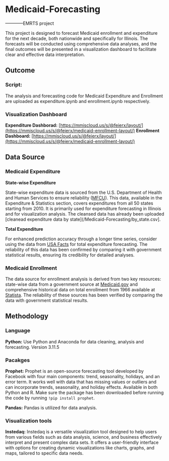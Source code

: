 # Medicaid-Forecasting
————EMRTS project

This project is designed to forecast Medicaid enrollment and expenditure for the next decade, both nationwide and specifically for Illinois. The forecasts will be conducted using comprehensive data analyses, and the final outcomes will be presented in a visualization dashboard to facilitate clear and effective data interpretation.

## Outcome
### Script:
The analysis and forecasting code for Medicaid Expenditure and Enrollment are uploaded as expenditure.ipynb and enrollment.ipynb respectively.

### Visualization Dashboard
**Expenditure Dashborad:** [https://mmiscloud.us/s/@feierx/layout/](https://mmiscloud.us/s/@feierx/medicaid-enrollment-layout/)
**Enrollment Dashboard:** [https://mmiscloud.us/s/@feierx/layout/](https://mmiscloud.us/s/@feierx/medicaid-enrollment-layout/)

## Data Source
### Medicaid Expenditure
**State-wise Expenditure**

State-wise expenditure data is sourced from the U.S. Department of Health and Human Services to ensure reliability ([MFCU](https://oig.hhs.gov/fraud/medicaid-fraud-control-units-mfcu/)). This data, available in the Expenditure & Statistics section, covers expenditures from all 50 states starting from 2010. It is primarily used for expenditure forecasting in Illinois and for visualization analysis. The cleansed data has already been uploaded [cleanead expenditure data by state](/Medicaid-Forecasting/by_state.csv].

**Total Expenditure** 

For enhanced prediction accuracy through a longer time series, consider using the data from [USA Facts](https://usafacts.org/data/topics/people-society/poverty/poverty-programs/medicaid-spending/) for total expenditure forecasting. The reliability of this data has been confirmed by comparing it with government statistical results, ensuring its credibility for detailed analyses.

### Medicaid Enrollment
The data source for enrollment analysis is derived from two key resources: state-wise data from a government source at [Medicaid.gov](https://data.medicaid.gov/dataset/6165f45b-ca93-5bb5-9d06-db29c692a360/data) and comprehensive historical data on total enrollment from 1966 available at [Statista](https://www.statista.com/statistics/245347/total-medicaid-enrollment-since-1966/). The reliability of these sources has been verified by comparing the data with government statistical results.

## Methodology
### Language
**Python:** Use Python and Anaconda for data cleaning, analysis and forecasting. Version 3.11.5

### Pacakges
**Prophet:** Prophet is an open-source forecasting tool developed by Facebook with four main components: trend, seasonality, holidays, and an error term. It works well with data that has missing values or outliers and can incorporate trends, seasonality, and holiday effects. Available in both Python and R. Make sure the package has been downloaded before running the code by running `!pip install prophet`.

**Pandas:** Pandas is utilized for data analysis.

### Visualization tools
**Instedaq:** Instedaq is a versatile visualization tool designed to help users from various fields such as data analysis, science, and business effectively interpret and present complex data sets. It offers a user-friendly interface with options for creating dynamic visualizations like charts, graphs, and maps, tailored to specific data needs.
